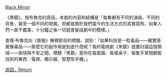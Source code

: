 [Black Mirror](https://zh.wikipedia.org/wiki/%E9%BB%91%E9%8F%A1)

《黑鏡》，按布魯克的原話，本劇的內容和結構是「每集都有不同的演員、不同的背景，甚至一個不同的現實。但都是關於我們當今的生活方式的真實寫照，如果人們一直干蠢事，十分鐘之後一切就會變成劇中的模樣。」

查理·布魯克向《衛報》解釋節目的標題，說到：「如果科技是一粒毒品——確實感覺像毒品——那麼它的副作用是到底什麼呢？我的電視劇《黑鏡》就要討論這個領域——愉快與不安之間。標題『黑鏡』是你在每面牆、每張桌子、每隻手掌間都能找到的東西：電視、顯示器、智慧型手機。」

[返回，Return](../../language.md)